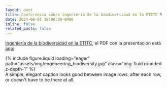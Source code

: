 ```yaml
---
layout: post
title: Conferencia sobre ingeniería de la biodiversidad en la ETITC 🎙️
date: 2024-06-05 18:00:00-0400
inline: false
related_posts: false
---
```


[Ingeniería de la biodiversidad en la ETITC](https://www.etitc.edu.co/es/evento/ingeniera-de-la-biodiversidad-89), el PDF con la presentación está [aquí](../../assets/pdf/ETITC_Ingeniería_de_la_Biodiversidad.pdf)


<div class="row mt-3">
    <div class="col-sm mt-3 mt-md-0">
        {% include figure.liquid loading="eager" path="assets/img/engeneering_biodiversity.jpg" class="img-fluid rounded z-depth-1" %}
    </div>
</div>

<div class="caption">
    A simple, elegant caption looks good between image rows, after each row, or doesn't have to be there at all.
</div>